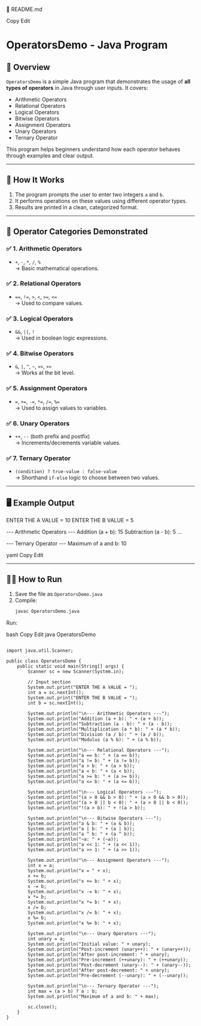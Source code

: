 📄 README.md

Copy
Edit
# OperatorsDemo - Java Program

## 📌 Overview
`OperatorsDemo` is a simple Java program that demonstrates the usage of **all types of operators** in Java through user inputs. It covers:

- Arithmetic Operators
- Relational Operators
- Logical Operators
- Bitwise Operators
- Assignment Operators
- Unary Operators
- Ternary Operator

This program helps beginners understand how each operator behaves through examples and clear output.

---

## 🧾 How It Works

1. The program prompts the user to enter two integers `a` and `b`.
2. It performs operations on these values using different operator types.
3. Results are printed in a clean, categorized format.

---

## 🧮 Operator Categories Demonstrated

### ✅ 1. Arithmetic Operators
- `+`, `-`, `*`, `/`, `%`  
  → Basic mathematical operations.

### ✅ 2. Relational Operators
- `==`, `!=`, `>`, `<`, `>=`, `<=`  
  → Used to compare values.

### ✅ 3. Logical Operators
- `&&`, `||`, `!`  
  → Used in boolean logic expressions.

### ✅ 4. Bitwise Operators
- `&`, `|`, `^`, `~`, `<<`, `>>`  
  → Works at the bit level.

### ✅ 5. Assignment Operators
- `=`, `+=`, `-=`, `*=`, `/=`, `%=`  
  → Used to assign values to variables.

### ✅ 6. Unary Operators
- `++`, `--` (both prefix and postfix)  
  → Increments/decrements variable values.

### ✅ 7. Ternary Operator
- `(condition) ? true-value : false-value`  
  → Shorthand `if-else` logic to choose between two values.

---

## 🖥️ Example Output

ENTER THE A VALUE = 10
ENTER THE B VALUE = 5

--- Arithmetic Operators ---
Addition (a + b): 15
Subtraction (a - b): 5
...

--- Ternary Operator ---
Maximum of a and b: 10

yaml
Copy
Edit

---

## 🧑‍💻 How to Run

1. Save the file as `OperatorsDemo.java`
2. Compile:
   ```bash
   javac OperatorsDemo.java
Run:

bash
Copy
Edit
java OperatorsDemo 
```

import java.util.Scanner;

public class OperatorsDemo {
    public static void main(String[] args) {
        Scanner sc = new Scanner(System.in);

        // Input section
        System.out.print("ENTER THE A VALUE = ");
        int a = sc.nextInt();
        System.out.print("ENTER THE B VALUE = ");
        int b = sc.nextInt();

        System.out.println("\n--- Arithmetic Operators ---");
        System.out.println("Addition (a + b): " + (a + b));
        System.out.println("Subtraction (a - b): " + (a - b));
        System.out.println("Multiplication (a * b): " + (a * b));
        System.out.println("Division (a / b): " + (a / b));
        System.out.println("Modulus (a % b): " + (a % b));

        System.out.println("\n--- Relational Operators ---");
        System.out.println("a == b: " + (a == b));
        System.out.println("a != b: " + (a != b));
        System.out.println("a > b: " + (a > b));
        System.out.println("a < b: " + (a < b));
        System.out.println("a >= b: " + (a >= b));
        System.out.println("a <= b: " + (a <= b));

        System.out.println("\n--- Logical Operators ---");
        System.out.println("(a > 0 && b > 0): " + (a > 0 && b > 0));
        System.out.println("(a > 0 || b < 0): " + (a > 0 || b < 0));
        System.out.println("!(a > b): " + !(a > b));

        System.out.println("\n--- Bitwise Operators ---");
        System.out.println("a & b: " + (a & b));
        System.out.println("a | b: " + (a | b));
        System.out.println("a ^ b: " + (a ^ b));
        System.out.println("~a: " + (~a));
        System.out.println("a << 1: " + (a << 1));
        System.out.println("a >> 1: " + (a >> 1));

        System.out.println("\n--- Assignment Operators ---");
        int x = a;
        System.out.println("x = " + x);
        x += b;
        System.out.println("x += b: " + x);
        x -= b;
        System.out.println("x -= b: " + x);
        x *= b;
        System.out.println("x *= b: " + x);
        x /= b;
        System.out.println("x /= b: " + x);
        x %= b;
        System.out.println("x %= b: " + x);

        System.out.println("\n--- Unary Operators ---");
        int unary = a;
        System.out.println("Initial value: " + unary);
        System.out.println("Post-increment (unary++): " + (unary++));
        System.out.println("After post-increment: " + unary);
        System.out.println("Pre-increment (++unary): " + (++unary));
        System.out.println("Post-decrement (unary--): " + (unary--));
        System.out.println("After post-decrement: " + unary);
        System.out.println("Pre-decrement (--unary): " + (--unary));

        System.out.println("\n--- Ternary Operator ---");
        int max = (a > b) ? a : b;
        System.out.println("Maximum of a and b: " + max);

        sc.close();
    }
}
```
